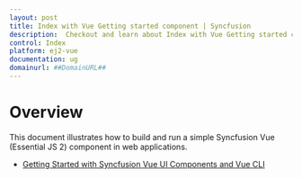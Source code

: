 ```yaml
---
layout: post
title: Index with Vue Getting started component | Syncfusion
description:  Checkout and learn about Index with Vue Getting started component of Syncfusion Essential JS 2 and more details.
control: Index 
platform: ej2-vue
documentation: ug
domainurl: ##DomainURL##
---
```


# Overview

This document illustrates how to build and run a simple Syncfusion Vue (Essential JS 2) component in web applications.

* [Getting Started with Syncfusion Vue UI Components and Vue CLI](./vue-cli/)